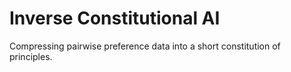 # Inverse Constitutional AI
Compressing pairwise preference data into a short constitution of principles.
